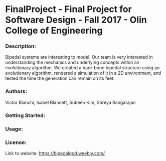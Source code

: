 # FinalProject - Final Project for Software Design - Fall 2017 - Olin College of Engineering


### Description:
Bipedal systems are interesting to model. Our team is very interested in understanding the mechanics and underlying concepts within an evolutionary algorithm. We created a bare-bone bipedal structure using an evolutionary algorithm, rendered a simulation of it in a 2D environment, and tested the time the generation can remain on its feet.

### Authors:
Victor Bianchi, Isabel Blancett, Subeen Kim, Shreya Rangarajan


### Getting Started:

### Usage:

### License: 





Link to website: https://bipedalgod.weebly.com/
